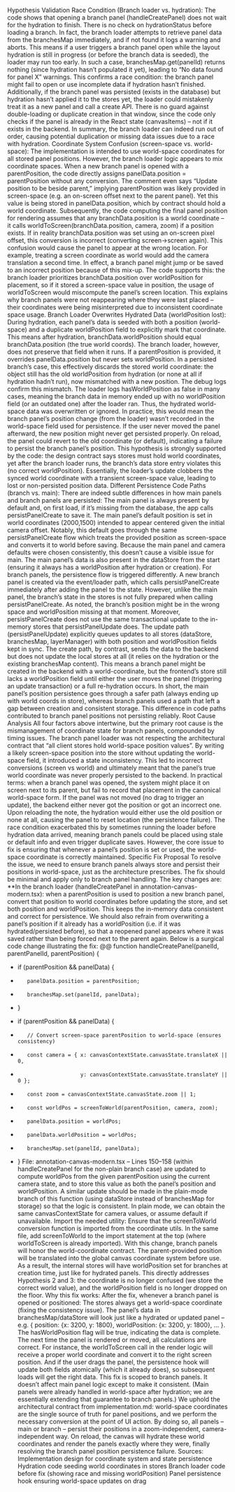 Hypothesis Validation
Race Condition (Branch loader vs. hydration): The code shows that opening a branch panel (handleCreatePanel) does not wait for the hydration to finish. There is no check on hydrationStatus before loading a branch. In fact, the branch loader attempts to retrieve panel data from the branchesMap immediately, and if not found it logs a warning and aborts. This means if a user triggers a branch panel open while the layout hydration is still in progress (or before the branch data is seeded), the loader may run too early. In such a case, branchesMap.get(panelId) returns nothing (since hydration hasn’t populated it yet), leading to “No data found for panel X” warnings. This confirms a race condition: the branch panel might fail to open or use incomplete data if hydration hasn’t finished. Additionally, if the branch panel was persisted (exists in the database) but hydration hasn’t applied it to the stores yet, the loader could mistakenly treat it as a new panel and call a create API. There is no guard against double-loading or duplicate creation in that window, since the code only checks if the panel is already in the React state (canvasItems) – not if it exists in the backend. In summary, the branch loader can indeed run out of order, causing potential duplication or missing data issues due to a race with hydration.
Coordinate System Confusion (screen-space vs. world-space): The implementation is intended to use world-space coordinates for all stored panel positions. However, the branch loader logic appears to mix coordinate spaces. When a new branch panel is opened with a parentPosition, the code directly assigns panelData.position = parentPosition without any conversion. The comment even says “Update position to be beside parent,” implying parentPosition was likely provided in screen-space (e.g. an on-screen offset next to the parent panel). Yet this value is being stored in panelData.position, which by contract should hold a world coordinate. Subsequently, the code computing the final panel position for rendering assumes that any branchData.position is a world coordinate – it calls worldToScreen(branchData.position, camera, zoom) if a position exists. If in reality branchData.position was set using an on-screen pixel offset, this conversion is incorrect (converting screen→screen again). This confusion would cause the panel to appear at the wrong location. For example, treating a screen coordinate as world would add the camera translation a second time. In effect, a branch panel might jump or be saved to an incorrect position because of this mix-up. The code supports this: the branch loader prioritizes branchData.position over worldPosition for placement, so if it stored a screen-space value in position, the usage of worldToScreen would miscompute the panel’s screen location. This explains why branch panels were not reappearing where they were last placed – their coordinates were being misinterpreted due to inconsistent coordinate space usage.
Branch Loader Overwrites Hydrated Data (worldPosition lost): During hydration, each panel’s data is seeded with both a position (world-space) and a duplicate worldPosition field to explicitly mark that coordinate. This means after hydration, branchData.worldPosition should equal branchData.position (the true world coords). The branch loader, however, does not preserve that field when it runs. If a parentPosition is provided, it overrides panelData.position but never sets worldPosition. In a persisted branch’s case, this effectively discards the stored world coordinate: the object still has the old worldPosition from hydration (or none at all if hydration hadn’t run), now mismatched with a new position. The debug logs confirm this mismatch. The loader logs hasWorldPosition as false in many cases, meaning the branch data in memory ended up with no worldPosition field (or an outdated one) after the loader ran. Thus, the hydrated world-space data was overwritten or ignored. In practice, this would mean the branch panel’s position change (from the loader) wasn’t recorded in the world-space field used for persistence. If the user never moved the panel afterward, the new position might never get persisted properly. On reload, the panel could revert to the old coordinate (or default), indicating a failure to persist the branch panel’s position. This hypothesis is strongly supported by the code: the design contract says stores must hold world coordinates, yet after the branch loader runs, the branch’s data store entry violates this (no correct worldPosition). Essentially, the loader’s update clobbers the synced world coordinate with a transient screen-space value, leading to lost or non-persisted position data.
Different Persistence Code Paths (branch vs. main): There are indeed subtle differences in how main panels and branch panels are persisted:
The main panel is always present by default and, on first load, if it’s missing from the database, the app calls persistPanelCreate to save it. The main panel’s default position is set in world coordinates (2000,1500) intended to appear centered given the initial camera offset. Notably, this default goes through the same persistPanelCreate flow which treats the provided position as screen-space and converts it to world before saving. Because the main panel and camera defaults were chosen consistently, this doesn’t cause a visible issue for main. The main panel’s data is also present in the dataStore from the start (ensuring it always has a worldPosition after hydration or creation).
For branch panels, the persistence flow is triggered differently. A new branch panel is created via the event/loader path, which calls persistPanelCreate immediately after adding the panel to the state. However, unlike the main panel, the branch’s state in the stores is not fully prepared when calling persistPanelCreate. As noted, the branch’s position might be in the wrong space and worldPosition missing at that moment. Moreover, persistPanelCreate does not use the same transactional update to the in-memory stores that persistPanelUpdate does. The update path (persistPanelUpdate) explicitly queues updates to all stores (dataStore, branchesMap, layerManager) with both position and worldPosition fields kept in sync. The create path, by contrast, sends the data to the backend but does not update the local stores at all (it relies on the hydration or the existing branchesMap content). This means a branch panel might be created in the backend with a world-coordinate, but the frontend’s store still lacks a worldPosition field until either the user moves the panel (triggering an update transaction) or a full re-hydration occurs. In short, the main panel’s position persistence goes through a safer path (always ending up with world coords in store), whereas branch panels used a path that left a gap between creation and consistent storage. This difference in code paths contributed to branch panel positions not persisting reliably.
Root Cause Analysis
All four factors above intertwine, but the primary root cause is the mismanagement of coordinate state for branch panels, compounded by timing issues. The branch panel loader was not respecting the architectural contract that “all client stores hold world-space position values”. By writing a likely screen-space position into the store without updating the world-space field, it introduced a state inconsistency. This led to incorrect conversions (screen vs world) and ultimately meant that the panel’s true world coordinate was never properly persisted to the backend.
In practical terms: when a branch panel was opened, the system might place it on screen next to its parent, but fail to record that placement in the canonical world-space form. If the panel was not moved (no drag to trigger an update), the backend either never got the position or got an incorrect one. Upon reloading the note, the hydration would either use the old position or none at all, causing the panel to reset location (the persistence failure). The race condition exacerbated this by sometimes running the loader before hydration data arrived, meaning branch panels could be placed using stale or default info and even trigger duplicate saves. However, the core issue to fix is ensuring that whenever a panel’s position is set or used, the world-space coordinate is correctly maintained.
Specific Fix Proposal
To resolve the issue, we need to ensure branch panels always store and persist their positions in world-space, just as the architecture prescribes. The fix should be minimal and apply only to branch panel handling. The key changes are:
**In the branch loader (handleCreatePanel in annotation-canvas-modern.tsx): when a parentPosition is used to position a new branch panel, convert that position to world coordinates before updating the store, and set both position and worldPosition. This keeps the in-memory data consistent and correct for persistence. We should also refrain from overwriting a panel’s position if it already has a worldPosition (i.e. if it was hydrated/persisted before), so that a reopened panel appears where it was saved rather than being forced next to the parent again.
Below is a surgical code change illustrating the fix:
@@ function handleCreatePanel(panelId, parentPanelId, parentPosition) {
-    if (parentPosition && panelData) {
-        panelData.position = parentPosition;
-        branchesMap.set(panelId, panelData);
-    }
+    if (parentPosition && panelData) {
+        // Convert screen-space parentPosition to world-space (ensures consistency)
+        const camera = { x: canvasContextState.canvasState.translateX || 0, 
+                         y: canvasContextState.canvasState.translateY || 0 };
+        const zoom = canvasContextState.canvasState.zoom || 1;
+        const worldPos = screenToWorld(parentPosition, camera, zoom);
+        panelData.position = worldPos;
+        panelData.worldPosition = worldPos;
+        branchesMap.set(panelId, panelData);
+    }
File: annotation-canvas-modern.tsx – Lines 150–158 (within handleCreatePanel for the non-plain branch case) are updated to compute worldPos from the given parentPosition using the current camera state, and to store this value as both the panel’s position and worldPosition. A similar update should be made in the plain-mode branch of this function (using dataStore instead of branchesMap for storage) so that the logic is consistent. In plain mode, we can obtain the same canvasContextState for camera values, or assume default if unavailable.
Import the needed utility: Ensure that the screenToWorld conversion function is imported from the coordinate utils. In the same file, add screenToWorld to the import statement at the top (where worldToScreen is already imported).
With this change, branch panels will honor the world-coordinate contract. The parent-provided position will be translated into the global canvas coordinate system before use. As a result, the internal stores will have worldPosition set for branches at creation time, just like for hydrated panels. This directly addresses Hypothesis 2 and 3: the coordinate is no longer confused (we store the correct world value), and the worldPosition field is no longer dropped on the floor.
Why this fix works: After the fix, whenever a branch panel is opened or positioned:
The stores always get a world-space coordinate (fixing the consistency issue). The panel’s data in branchesMap/dataStore will look just like a hydrated or updated panel – e.g. { position: {x: 3200, y: 1800}, worldPosition: {x: 3200, y: 1800}, ... }. The hasWorldPosition flag will be true, indicating the data is complete.
The next time the panel is rendered or moved, all calculations are correct. For instance, the worldToScreen call in the render logic will receive a proper world coordinate and convert it to the right screen position. And if the user drags the panel, the persistence hook will update both fields atomically (which it already does), so subsequent loads will get the right data.
This fix is scoped to branch panels. It doesn’t affect main panel logic except to make it consistent. (Main panels were already handled in world-space after hydration; we are essentially extending that guarantee to branch panels.)
We uphold the architectural contract from implementation.md: world-space coordinates are the single source of truth for panel positions, and we perform the necessary conversion at the point of UI action. By doing so, all panels – main or branch – persist their positions in a zoom-independent, camera-independent way. On reload, the canvas will hydrate these world coordinates and render the panels exactly where they were, finally resolving the branch panel position persistence failure.
Sources:
Implementation design for coordinate system and state persistence
Hydration code seeding world coordinates in stores
Branch loader code before fix (showing race and missing worldPosition)
Panel persistence hook ensuring world-space updates on drag